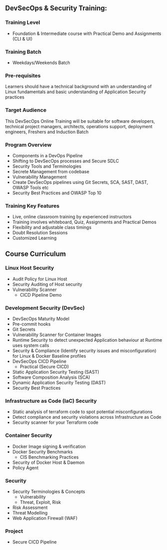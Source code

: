 ## DevSecOps & Security Training:

### Training Level
- Foundation & Intermediate course with Practical Demo and Assignments (CLI & UI)

### Training Batch
- Weekdays/Weekends Batch

### Pre-requisites
Learners should have a technical background with an understanding of Linux fundamentals and basic understanding of Application Security practices

### Target Audience
This DevSecOps Online Training will be suitable for software developers, technical project managers, architects, operations support, deployment engineers, Freshers and Induction Batch

### Program Overview
- Components in a DevOps Pipeline
- Shifting to DevSecOps processes and Secure SDLC
- Security Tools and Terminologies
- Secrete Management from codebase
- Vulnerability Management
- Create DevSecOps pipelines using Git Secrets, SCA, SAST, DAST, OWASP Tools etc
- Security Best Practices and OWASP Top 10

### Training Key Features
- Live, online classroom training by experienced instructors
- Training involves whiteboard, Quiz, Assignments and Practical Demos
- Flexibility and adjustable class timings
- Doubt Resolution Sessions
- Customized Learning


## Course Curriculum

### Linux Host Security
- Audit Policy for Linux Host
- Security Auditing of Host security	
- Vulnerability Scanner
  - CICD Pipeline Demo
  
### Development Security (DevSec)
- DevSecOps Maturity Model
- Pre-commit hooks
- Git Secrets
- Vulnerability Scanner for Container Images
- Runtime Security to detect unexpected Application behaviour at Runtime uses system calls
- Security & Compliance (Identify security issues and misconfiguration) for Linux & Docker Baseline profiles
- DevSecOps CICD Pipeline 
	- Practical (Secure CICD)
- Static Application Security Testing (SAST)
- Software Composition Analysis (SCA)
- Dynamic Application Security Testing (DAST)
- Security Best Practices

### Infrastructure as Code (IaC) Security
- Static analysis of terraform code to spot potential misconfigurations
- Detect compliance and security violations across Infrastructure as Code
- Security scanner for your Terraform code

### Container Security
- Docker Image signing & verification
- Docker Security Benchmarks
	- CIS Benchmarking Practices
- Security of Docker Host & Daemon
- Policy Agent

### Security
- Security Terminologies & Concepts
    - Vulnerability
    - Threat, Exploit, Risk
- Risk Assessment
- Threat Modelling
- Web Application Firewall (WAF)

### Project
- Secure CICD Pipeline
